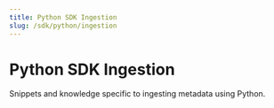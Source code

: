 ```yaml
---
title: Python SDK Ingestion
slug: /sdk/python/ingestion
---
```


# Python SDK Ingestion

Snippets and knowledge specific to ingesting metadata using Python.
